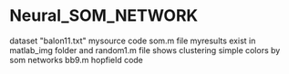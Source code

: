 # Neural_SOM_NETWORK
dataset "balon11.txt"
mysource code  som.m file
myresults exist in matlab_img folder
 and random1.m file shows clustering simple colors by som networks
bb9.m hopfield code
